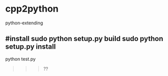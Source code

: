 # cpp2python
python-extending


#install
sudo python setup.py build
sudo python setup.py install
---

python test.py
>>> ??

